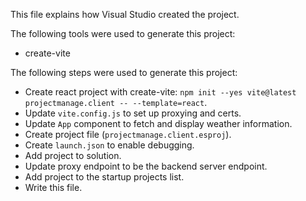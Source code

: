 This file explains how Visual Studio created the project.

The following tools were used to generate this project:
- create-vite

The following steps were used to generate this project:
- Create react project with create-vite: `npm init --yes vite@latest projectmanage.client -- --template=react`.
- Update `vite.config.js` to set up proxying and certs.
- Update `App` component to fetch and display weather information.
- Create project file (`projectmanage.client.esproj`).
- Create `launch.json` to enable debugging.
- Add project to solution.
- Update proxy endpoint to be the backend server endpoint.
- Add project to the startup projects list.
- Write this file.
